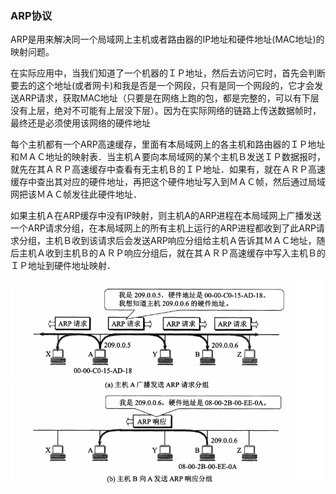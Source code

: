 ### ARP协议

ARP是用来解决同一个局域网上主机或者路由器的IP地址和硬件地址(MAC地址)的映射问题。

在实际应用中，当我们知道了一个机器的ＩＰ地址，然后去访问它时，首先会判断要去的这个地址(或者网卡)和我是否是一个网段，只有是同一个网段的，它才会发送ARP请求，获取MAC地址（只要是在网络上跑的包，都是完整的，可以有下层没有上层，绝对不可能有上层没下层）。因为在实际网络的链路上传送数据帧时，最终还是必须使用该网络的硬件地址

每个主机都有一个ARP高速缓存，里面有本局域网上的各主机和路由器的ＩＰ地址和ＭＡＣ地址的映射表．当主机Ａ要向本局域网的某个主机Ｂ发送ＩＰ数据报时，就先在其ＡＲＰ高速缓存中查看有无主机Ｂ的ＩＰ地址．如果有，就在ＡＲＰ高速缓存中查出其对应的硬件地址，再把这个硬件地址写入到ＭＡＣ帧，然后通过局域网把该ＭＡＣ帧发往此硬件地址．

如果主机Ａ在ARP缓存中没有IP映射，则主机A的ARP进程在本局域网上广播发送一个ARP请求分组，在本局域网上的所有主机上运行的ARP进程都收到了此ARP请求分组，主机Ｂ收到该请求后会发送ARP响应分组给主机Ａ告诉其ＭＡＣ地址，随后主机Ａ收到主机Ｂ的ＡＲＰ响应分组后，就在其ＡＲＰ高速缓存中写入主机Ｂ的ＩＰ地址到硬件地址映射．

![arp](../images/net/arp.png)









